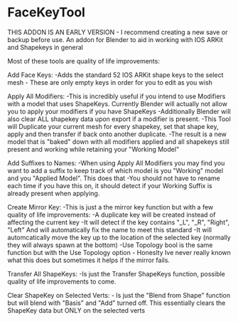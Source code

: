 # FaceKeyTool
THIS ADDON IS AN EARLY VERSION - I recommend creating a new save or backup before use.
An addon for Blender to aid in working with IOS ARKit and Shapekeys in general

Most of these tools are quality of life improvements:

Add Face Keys:
-Adds the standard 52 IOS ARKit shape keys to the select mesh - These are only empty keys in order for you to edit as you wish

Apply All Modifiers:
-This is incredibly useful if you intend to use Modifiers with a model that uses ShapeKeys. Currently Blender will actually not allow you to apply your modifiers if you have ShapeKeys
-Additionally Blender will also clear ALL shapekey data upon export if a modifier is present. 
-This Tool will Duplicate your current mesh for every shapekey, set that shape key, apply and then transfer if back onto another duplicate.
-The result is a new model that is "baked" down with all modifiers applied and all shapekeys still present and working while retaining your "Working Model"

Add Suffixes to Names:
-When using Apply All Modifiers you may find you want to add a suffix to keep track of which model is you "Working" model and you "Applied Model". This does that
-You should not have to rename each time if you have this on, it should detect if your Working Suffix is already present when applying.


Create Mirror Key:
-This is just a the mirror key function but with a few quality of life improvements:
	-A duplicate key will be created instead of affecting the current key
	-It will detect if the key contains "_L", "_R", "Right", "Left" And will automatically fix the name to meet this standard
	-It will automcatically move the key up to the location of the selected key (normally they will always spawn at the bottom)
-Use Topology bool is the same function but with the Use Topology option - Honeslty Ive never really known what this does but sometimes it helps if the mirror fails.

Transfer All ShapeKeys:
	-Is just the Transfer ShapeKeys function, possible quality of life improvements to come.

Clear ShapeKey on Selected Verts:
	- Is just the "Blend from Shape" function but will blend with "Basis" and "Add" turned off. This essentially clears the ShapeKey data but ONLY on the selected verts
